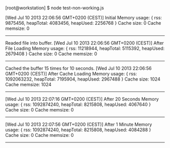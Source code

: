 [root@workstation] $ node test-non-working.js

[Wed Jul 10 2013 22:06:56 GMT+0200 (CEST)] Initial Memory usage:
{ rss: 9875456, heapTotal: 4083456, heapUsed: 2256768 }
Cache size: 0
Cache memsize: 0

---

Readed file into buffer.
[Wed Jul 10 2013 22:06:56 GMT+0200 (CEST)] After File Loading Memory usage:
{ rss: 11218944, heapTotal: 5115392, heapUsed: 2679408 }
Cache size: 0
Cache memsize: 0

---

Cached the buffer 15 times for 10 seconds.
[Wed Jul 10 2013 22:06:56 GMT+0200 (CEST)] After Cache Loading Memory usage:
{ rss: 1092063232, heapTotal: 7195904, heapUsed: 2967488 }
Cache size: 1024
Cache memsize: 1024

---

[Wed Jul 10 2013 22:07:16 GMT+0200 (CEST)] After 20 Seconds Memory usage:
{ rss: 1092874240, heapTotal: 8215808, heapUsed: 4067640 }
Cache size: 0
Cache memsize: 0

---

[Wed Jul 10 2013 22:07:56 GMT+0200 (CEST)] After 1 Minute Memory usage:
{ rss: 1092874240, heapTotal: 8215808, heapUsed: 4084288 }
Cache size: 0
Cache memsize: 0

---

